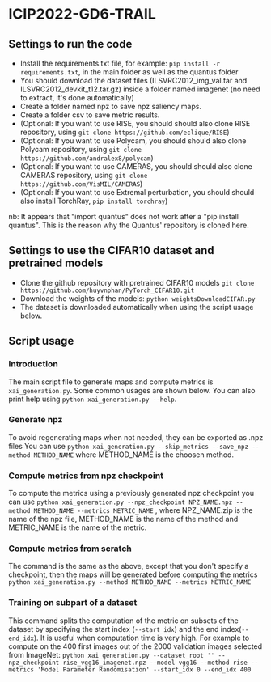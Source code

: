 # ICIP2022-GD6-TRAIL

## Settings to run the code

* Install the requirements.txt file, for example: `pip install -r requirements.txt`, in the main folder as well as the quantus folder
* You should download the dataset files (ILSVRC2012_img_val.tar and ILSVRC2012_devkit_t12.tar.gz) inside a folder named imagenet (no need to extract, it's done automatically)
* Create a folder named npz to save npz saliency maps.
* Create a folder csv to save metric results.
* (Optional: If you want to use RISE, you should should also clone RISE repository, using `git clone https://github.com/eclique/RISE`)
* (Optional: If you want to use Polycam, you should should also clone Polycam repository, using `git clone https://github.com/andralex8/polycam`)
* (Optional: If you want to use CAMERAS, you should should also clone CAMERAS repository, using `git clone https://github.com/VisMIL/CAMERAS`)
* (Optional: If you want to use Extremal perturbation, you should should also install TorchRay, `pip install torchray`)

nb: It appears that "import quantus" does not work after a "pip install quantus". This is the reason why the Quantus' repository is cloned here.

## Settings to use the CIFAR10 dataset and pretrained models
* Clone the github repository with pretrained CIFAR10 models `git clone https://github.com/huyvnphan/PyTorch_CIFAR10.git`
* Download the weights of the models: `python weightsDownloadCIFAR.py`
* The dataset is downloaded automatically when using the script usage below.

## Script usage

### Introduction
The main script file to generate maps and compute metrics is `xai_generation.py`. Some common usages are shown below. You can also print help using `python xai_generation.py --help`.

### Generate npz
To avoid regenerating maps when not needed, they can be exported as .npz files
You can use `python xai_generation.py --skip_metrics --save_npz --method METHOD_NAME` where METHOD_NAME is the choosen method.

### Compute metrics from npz checkpoint
To compute the metrics using a previously generated npz checkpoint you can use
`python xai_generation.py --npz_checkpoint NPZ_NAME.npz --method METHOD_NAME --metrics METRIC_NAME` , where NPZ_NAME.zip is the name of the npz file, METHOD_NAME is the name of the method and METRIC_NAME is the name of the metric.

### Compute metrics from scratch
The command is the same as the above, except that you don't specify a checkpoint, then the maps will be generated before computing the metrics
`python xai_generation.py --method METHOD_NAME --metrics METRIC_NAME`

### Training on subpart of a dataset
This command splits the computation of the metric on subsets of the dataset by specifying the start index (`--start_idx`) and the end index(`--end_idx`). It is useful when computation time is very high. For example to compute on the 400 first images out of the 2000 validation images selected from ImageNet: 
`python xai_generation.py --dataset_root '' --npz_checkpoint rise_vgg16_imagenet.npz --model vgg16 --method rise --metrics 'Model Parameter Randomisation' --start_idx 0 --end_idx 400`

